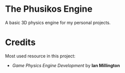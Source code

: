 # The Phusikos Engine
A basic 3D physics engine for my personal projects.

# Credits
Most used resource in this project:
- *Game Physics Engine Development* by **Ian Millington**
